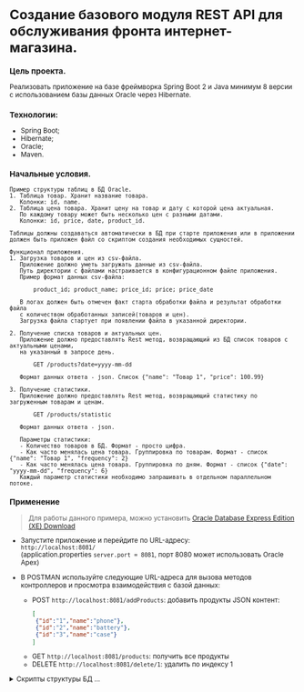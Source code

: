 <small>

# Создание базового модуля REST API для обслуживания фронта интернет-магазина.

### Цель проекта.

Реализовать приложение на базе фреймворка Spring Boot 2 и Java минимум 8 версии с использованием базы данных Oracle через Hibernate. 

### Технологии:
- Spring Boot;
- Hibernate;
- Oracle;
- Maven.


### Начальные условия.

```
Пример структуры таблиц в БД Oracle.
1. Таблица товар. Хранит название товара.
   Колонки: id, name.
2. Таблица цена товара. Хранит цену на товар и дату с которой цена актуальная. 
   По каждому товару может быть несколько цен с разными датами.
   Колонки: id, price, date, product_id.

Таблицы должны создаваться автоматически в БД при старте приложения или в приложении 
должен быть приложен файл со скриптом создания необходимых сущностей.

Функционал приложения.
1. Загрузка товаров и цен из csv-файла.
   Приложение должно уметь загружать данные из csv-файла. 
   Путь директории с файлами настраивается в конфигурационном файле приложения. 
   Пример формат данных csv-файла:

       product_id; product_name; price_id; price; price_date

   В логах должен быть отмечен факт старта обработки файла и результат обработки файла 
   с количеством обработанных записей(товаров и цен).
   Загрузка файла стартует при появлении файла в указанной директории.

2. Получение списка товаров и актуальных цен.
   Приложение должно предоставлять Rest метод, возвращающий из БД список товаров с актуальными ценами, 
   на указанный в запросе день.

       GET /products?date=yyyy-mm-dd 

   Формат данных ответа - json. Список {"name": "Товар 1", "price": 100.99} 

3. Получение статистики.
   Приложение должно предоставлять Rest метод, возвращающий статистику по загруженным товарам и ценам.

       GET /products/statistic 

   Формат данных ответа - json.

   Параметры статистики:
   - Количество товаров в БД. Формат - просто цифра.
   - Как часто менялась цена товара. Группировка по товарам. Формат - список {"name": "Товар 1", "frequency": 2} 
   - Как часто менялась цена товара. Группировка по дням. Формат - список {"date": "yyyy-mm-dd", "frequency": 6} 
   Каждый параметр статистики необходимо запрашивать в отдельном параллельном потоке.
```

### Применение

>Для работы данного примера, можно установить [Oracle Database Express Edition (XE) Download](https://www.oracle.com/database/technologies/xe-downloads.html "Download")

- Запустите приложение и перейдите по URL-адресу:   
    `http://localhost:8081/`  
    (application.properties `server.port = 8081`, порт 8080 может использовать Oracle Apex)

- В POSTMAN используйте следующие URL-адреса для вызова методов контроллеров и просмотра взаимодействия с базой данных:
    * POST `http://localhost:8081/addProducts`: добавить продукты 
        JSON контент:
        ```json
        [
         {"id":"1","name":"phone"},
         {"id":"2","name":"battery"},  
         {"id":"3","name":"case"}
        ]
         ```
    * GET `http://localhost:8081/products`: получить все продукты
    * DELETE `http://localhost:8081/delete/1`: удалить по индексу 1

<details><summary>Скрипты структуры БД ...</summary>

```sql
/* таблица Продукты */
DROP TABLE products PURGE;
/
CREATE TABLE products
(
  id   NUMBER(10,0) NOT NULL,
  name VARCHAR2(255),
  PRIMARY KEY (id)
);
/

/* таблица Цены */
DROP TABLE prices PURGE;
/
CREATE TABLE prices
(
  id         NUMBER(10,0) NOT NULL,
  price      NUMBER,
  pdate      DATE,
  product_id NUMBER(10,0),
  PRIMARY KEY (id),
  CONSTRAINT fk_product_id 
  FOREIGN KEY (product_id)
  REFERENCES PRODUCTS (id)
);
/
/* проверка */
SELECT * 
  FROM products pd, 
       prices   pr 
 WHERE pd.id = pr.product_id(+);
/
SELECT pd.name, COUNT(*) AS cnt 
  FROM products pd, 
       prices   pr 
 WHERE pd.id = pr.product_id(+)
 GROUP BY pd.name;
```

</details></small>